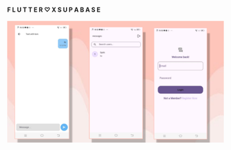 <h4> F L U T T E R ♡  X   S U P A B A S E </h4>

<p align="center">
  <img src="assets/readme/readme.jpg" alt="Home" width="850"/>
</p>

